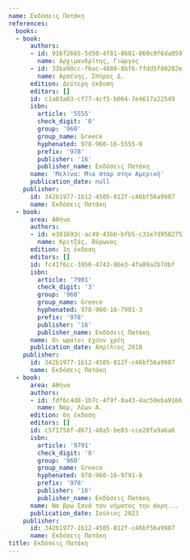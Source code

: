 ```yaml
---
name: Εκδόσεις Πατάκη
references:
  books:
  - book:
      authors:
      - id: 916f2665-5d50-4f81-8681-069c0f6da059
        name: Αρχιμανδρίτης, Γιώργος
      - id: 33ba90cc-f6ac-4888-8bf6-ffdd5f80282e
        name: Αρσένης, Σπύρος Δ.
      edition: Δεύτερη έκδοση
      editors: []
      id: c1a03a03-cf77-4cf5-b064-7e4617a22549
      isbn:
        article: '5555'
        check_digit: '0'
        group: '960'
        group_name: Greece
        hyphenated: 978-960-16-5555-0
        prefix: '978'
        publisher: '16'
        publisher_name: Εκδόσεις Πατάκη
      name: 'Μελίνα: Μια σταρ στην Αμερική'
      publication_date: null
    publisher:
      id: 342b1977-1b12-4505-812f-c46bf56a9987
      name: Εκδόσεις Πατάκη
  - book:
      area: Αθήνα
      authors:
      - id: e301b93c-ac49-43bb-bfb5-c31e7d950275
        name: Κριτζάς, Βύρωνας
      edition: 1η έκδοση
      editors: []
      id: fc41f6cc-3956-4743-86e3-4fa89a2b7dbf
      isbn:
        article: '7901'
        check_digit: '3'
        group: '960'
        group_name: Greece
        hyphenated: 978-960-16-7901-3
        prefix: '978'
        publisher: '16'
        publisher_name: Εκδόσεις Πατάκη
      name: Οι ωραίοι έχουν χρέη
      publication_date: Απρίλιος 2018
    publisher:
      id: 342b1977-1b12-4505-812f-c46bf56a9987
      name: Εκδόσεις Πατάκη
  - book:
      area: Αθήνα
      authors:
      - id: fdf6c4d8-1b7c-4f9f-8a43-4ac50eba9166
        name: Ναρ, Λέων Α.
      edition: 6η έκδοση
      editors: []
      id: c5f1758f-d671-48a5-be83-cce28fa9a6a6
      isbn:
        article: '9791'
        check_digit: '8'
        group: '960'
        group_name: Greece
        hyphenated: 978-960-16-9791-8
        prefix: '978'
        publisher: '16'
        publisher_name: Εκδόσεις Πατάκη
      name: Να βρω ξανά του νήματος την άκρη...
      publication_date: Ιούλιος 2023
    publisher:
      id: 342b1977-1b12-4505-812f-c46bf56a9987
      name: Εκδόσεις Πατάκη
title: Εκδόσεις Πατάκη
---
```


